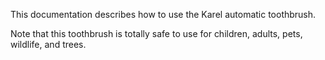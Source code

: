 This documentation describes how to use the Karel automatic toothbrush.

Note that this toothbrush is totally safe to use for children, 
adults, pets, wildlife, and trees.
